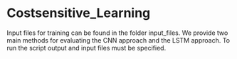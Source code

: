 # Costsensitive_Learning
Input files for training can be found in the folder input_files.
We provide two main methods for evaluating the CNN approach and the LSTM approach. To run the script output and input files must be specified.
